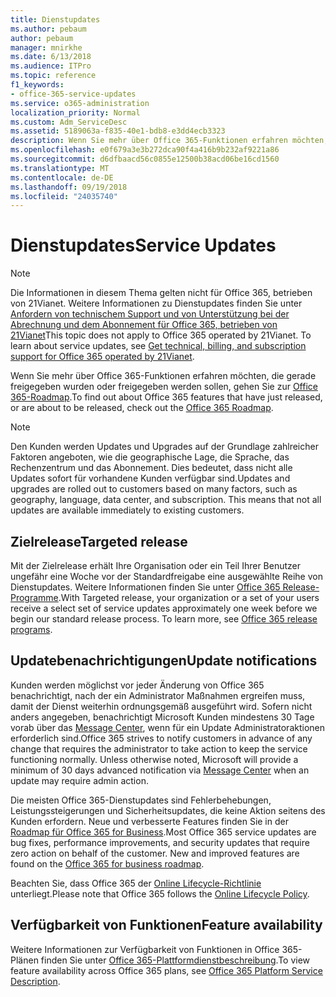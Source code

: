 ```yaml
---
title: Dienstupdates
ms.author: pebaum
author: pebaum
manager: mnirkhe
ms.date: 6/13/2018
ms.audience: ITPro
ms.topic: reference
f1_keywords:
- office-365-service-updates
ms.service: o365-administration
localization_priority: Normal
ms.custom: Adm_ServiceDesc
ms.assetid: 5189063a-f835-40e1-bdb8-e3dd4ecb3323
description: Wenn Sie mehr über Office 365-Funktionen erfahren möchten, die gerade freigegeben wurden oder freigegeben werden sollen, gehen Sie zur Office 365-Roadmap.
ms.openlocfilehash: e0f679a3e3b272dca90f4a416b9b232af9221a86
ms.sourcegitcommit: d6dfbaacd56c0855e12500b38acd06be16cd1560
ms.translationtype: MT
ms.contentlocale: de-DE
ms.lasthandoff: 09/19/2018
ms.locfileid: "24035740"
---
```

# <a name="service-updates"></a><span data-ttu-id="8b382-103">Dienstupdates</span><span class="sxs-lookup"><span data-stu-id="8b382-103">Service Updates</span></span>

> [!NOTE]
> <span data-ttu-id="8b382-p101">Die Informationen in diesem Thema gelten nicht für Office 365, betrieben von 21Vianet. Weitere Informationen zu Dienstupdates finden Sie unter [Anfordern von technischem Support und von Unterstützung bei der Abrechnung und dem Abonnement für Office 365, betrieben von 21Vianet](http://go.microsoft.com/fwlink/?LinkID=733350&amp;clcid=0x409)</span><span class="sxs-lookup"><span data-stu-id="8b382-p101">This topic does not apply to Office 365 operated by 21Vianet. To learn about service updates, see [Get technical, billing, and subscription support for Office 365 operated by 21Vianet](http://go.microsoft.com/fwlink/?LinkID=733350&amp;clcid=0x409).</span></span> 
  
<span data-ttu-id="8b382-106">Wenn Sie mehr über Office 365-Funktionen erfahren möchten, die gerade freigegeben wurden oder freigegeben werden sollen, gehen Sie zur [Office 365-Roadmap](https://go.microsoft.com/fwlink/?LinkId=509914).</span><span class="sxs-lookup"><span data-stu-id="8b382-106">To find out about Office 365 features that have just released, or are about to be released, check out the [Office 365 Roadmap](https://go.microsoft.com/fwlink/?LinkId=509914).</span></span>
  
> [!NOTE]
> <span data-ttu-id="8b382-p102">Den Kunden werden Updates und Upgrades auf der Grundlage zahlreicher Faktoren angeboten, wie die geographische Lage, die Sprache, das Rechenzentrum und das Abonnement. Dies bedeutet, dass nicht alle Updates sofort für vorhandene Kunden verfügbar sind.</span><span class="sxs-lookup"><span data-stu-id="8b382-p102">Updates and upgrades are rolled out to customers based on many factors, such as geography, language, data center, and subscription. This means that not all updates are available immediately to existing customers.</span></span> 
  
## <a name="targeted-release"></a><span data-ttu-id="8b382-109">Zielrelease</span><span class="sxs-lookup"><span data-stu-id="8b382-109">Targeted release</span></span>

<span data-ttu-id="8b382-p103">Mit der Zielrelease erhält Ihre Organisation oder ein Teil Ihrer Benutzer ungefähr eine Woche vor der Standardfreigabe eine ausgewählte Reihe von Dienstupdates. Weitere Informationen finden Sie unter [Office 365 Release-Programme](https://go.microsoft.com/fwlink/p/?LinkId=509823).</span><span class="sxs-lookup"><span data-stu-id="8b382-p103">With Targeted release, your organization or a set of your users receive a select set of service updates approximately one week before we begin our standard release process. To learn more, see [Office 365 release programs](https://go.microsoft.com/fwlink/p/?LinkId=509823).</span></span> 
  
## <a name="update-notifications"></a><span data-ttu-id="8b382-112">Updatebenachrichtigungen</span><span class="sxs-lookup"><span data-stu-id="8b382-112">Update notifications</span></span>

<span data-ttu-id="8b382-p104">Kunden werden möglichst vor jeder Änderung von Office 365 benachrichtigt, nach der ein Administrator Maßnahmen ergreifen muss, damit der Dienst weiterhin ordnungsgemäß ausgeführt wird. Sofern nicht anders angegeben, benachrichtigt Microsoft Kunden mindestens 30 Tage vorab über das [Message Center](http://technet.microsoft.com/library/38FB3333-BFCC-4340-A37B-DEDA509C209.aspx), wenn für ein Update Administratoraktionen erforderlich sind.</span><span class="sxs-lookup"><span data-stu-id="8b382-p104">Office 365 strives to notify customers in advance of any change that requires the administrator to take action to keep the service functioning normally. Unless otherwise noted, Microsoft will provide a minimum of 30 days advanced notification via [Message Center](http://technet.microsoft.com/library/38FB3333-BFCC-4340-A37B-DEDA509C209.aspx) when an update may require admin action.</span></span> 
  
<span data-ttu-id="8b382-p105">Die meisten Office 365-Dienstupdates sind Fehlerbehebungen, Leistungssteigerungen und Sicherheitsupdates, die keine Aktion seitens des Kunden erfordern. Neue und verbesserte Features finden Sie in der [Roadmap für Office 365 for Business](http://roadmap.office.com/).</span><span class="sxs-lookup"><span data-stu-id="8b382-p105">Most Office 365 service updates are bug fixes, performance improvements, and security updates that require zero action on behalf of the customer. New and improved features are found on the [Office 365 for business roadmap](http://roadmap.office.com/).</span></span>
  
<span data-ttu-id="8b382-117">Beachten Sie, dass Office 365 der [Online Lifecycle-Richtlinie](https://support.microsoft.com/en-us/lifecycle#gp/osslpolicy) unterliegt.</span><span class="sxs-lookup"><span data-stu-id="8b382-117">Please note that Office 365 follows the [Online Lifecycle Policy](https://support.microsoft.com/en-us/lifecycle#gp/osslpolicy).</span></span>
  
## <a name="feature-availability"></a><span data-ttu-id="8b382-118">Verfügbarkeit von Funktionen</span><span class="sxs-lookup"><span data-stu-id="8b382-118">Feature availability</span></span>

<span data-ttu-id="8b382-119">Weitere Informationen zur Verfügbarkeit von Funktionen in Office 365-Plänen finden Sie unter [Office 365-Plattformdienstbeschreibung](https://technet.microsoft.com/en-us/library/office-365-platform-service-description.aspx).</span><span class="sxs-lookup"><span data-stu-id="8b382-119">To view feature availability across Office 365 plans, see [Office 365 Platform Service Description](https://technet.microsoft.com/en-us/library/office-365-platform-service-description.aspx).</span></span>
  

